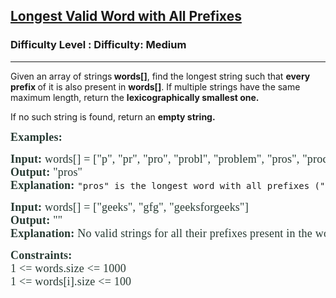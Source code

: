 <h2><a href="https://www.geeksforgeeks.org/problems/longest-valid-word-with-all-prefixes/1?page=1&sortBy=latest">Longest Valid Word with All Prefixes</a></h2><h3>Difficulty Level : Difficulty: Medium</h3><hr><div class="problems_problem_content__Xm_eO"><p>Given an array of strings<strong> words[]</strong>, find the longest string such that <strong>every prefix </strong>of it is also present in <strong>words[]</strong>. If multiple strings have the same maximum length, return the <strong>lexicographically smallest one. </strong></p>
<p><span style="font-family: -apple-system, BlinkMacSystemFont, 'Segoe UI', Roboto, Oxygen, Ubuntu, Cantarell, 'Open Sans', 'Helvetica Neue', sans-serif;">If no such string is found, return an <strong>empty string.</strong></span></p>
<p><span style="box-sizing: border-box; font-weight: bolder; color: #273932; font-family: Nunito, serif; font-size: 18px; letter-spacing: 0.21px; background-color: #ffffff;"><span style="box-sizing: border-box; font-weight: bolder;">Examples:</span></span></p>
<pre><span style="color: #273932; font-family: Nunito, serif;"><span style="font-size: 18px; letter-spacing: 0.21px;"><strong>Input: </strong>words[]</span></span><span style="color: #273932; font-family: Nunito, serif;"><span style="font-size: 18px; letter-spacing: 0.21px;"><span style="color: #273932; font-family: Nunito, serif;"><span style="font-size: 18px; letter-spacing: 0.21px;">&nbsp;= ["p", "pr", "pro", "probl", "problem", "pros", "process", "processor"]<br></span></span></span></span><span style="color: #273932; font-family: Nunito, serif;"><span style="font-size: 18px; letter-spacing: 0.21px;"><strong style="color: #273932; font-family: Nunito, serif; font-size: 18px; letter-spacing: 0.21px;">Output: </strong><span style="color: #273932; font-family: Nunito, serif; font-size: 18px; letter-spacing: 0.21px;">"pros</span><span style="color: #273932; font-family: Nunito, serif;"><span style="font-size: 18px; letter-spacing: 0.21px;">"&nbsp;</span></span></span></span><br><span style="color: #273932; font-family: Nunito, serif;"><span style="font-size: 18px; letter-spacing: 0.21px;"><strong>Explanation: </strong></span></span>"pros" is the longest word with all prefixes ("p", "pr", "pro", "pros") present.</pre>
<pre><span style="color: #273932; font-family: Nunito, serif;"><span style="font-size: 18px; letter-spacing: 0.21px;"><strong>Input: </strong>words[] = ["geeks", "gfg", "geeksforgeeks"]<br></span></span><span style="color: #273932; font-family: Nunito, serif;"><span style="font-size: 18px; letter-spacing: 0.21px;"><strong>Output: </strong>""<br></span></span><span style="color: #273932; font-family: Nunito, serif;"><span style="font-size: 18px; letter-spacing: 0.21px;"><strong>Explanation:&nbsp;</strong>No valid strings for all their prefixes present in the words array.</span></span></pre>
<p><span style="color: #273932; font-family: Nunito, serif;"><span style="font-size: 18px; letter-spacing: 0.21px;"><strong>Constraints:<br></strong>1 &lt;= words.size &lt;= 1000<br>1 &lt;= words[i].size &lt;= 100<strong><br></strong></span></span></p></div>